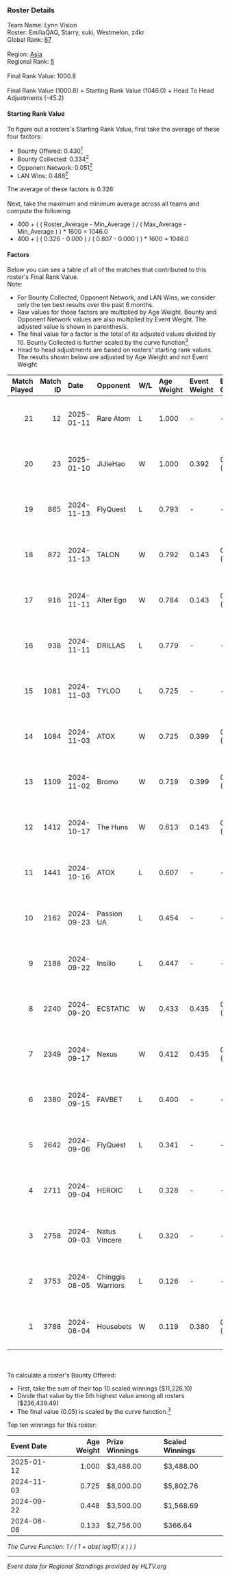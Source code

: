 ### Roster Details<br />
Team Name: Lynn Vision<br />
Roster: EmiliaQAQ, Starry, suki, Westmelon, z4kr<br />
Global Rank: [67](../../standings_global_2025_01_13.md)<br />
<br />
Region: [Asia]( ../../standings_asia_2025_01_13.md)<br />
Regional Rank: [5]( ../../standings_asia_2025_01_13.md)<br />
<br />
Final Rank Value:  1000.8<br />
<br />
Final Rank Value (1000.8) = Starting Rank Value (1046.0) + Head To Head Adjustments (-45.2)<br />

#### Starting Rank Value<br />
To figure out a rosters's Starting Rank Value, first take the average of these four factors:<br />
- Bounty Offered: 0.430[<sup>1</sup>](#table2)
- Bounty Collected: 0.334[<sup>2</sup>](#table1)
- Opponent Network: 0.051[<sup>2</sup>](#table1)
- LAN Wins: 0.488[<sup>2</sup>](#table1)

The average of these factors is 0.326<br />
<br />
Next, take the maximum and minimum average across all teams and compute the following:<br />
- 400 + ( ( Roster_Average - Min_Average ) / ( Max_Average - Min_Average ) ) * 1600 = 1046.0
- 400 + ( ( 0.326 - 0.000 ) / ( 0.807 - 0.000 ) ) * 1600 = 1046.0


#### Factors<br />
Below you can see a table of all of the matches that contributed to this roster's Final Rank Value.<br />
Note:<br />

- For Bounty Collected, Opponent Network, and LAN Wins, we consider only the ten best results over the past 6 months.
- Raw values for those factors are multiplied by Age Weight. Bounty and Opponent Network values are also multiplied by Event Weight. The adjusted value is shown in parenthesis.
- The final value for a factor is the total of its adjusted values divided by 10. Bounty Collected is further scaled by the curve function[<sup>3</sup>](#curveFunction)
- Head to head adjustments are based on rosters' starting rank values. The results shown below are adjusted by Age Weight and not Event Weight
<span id="table1"></span><br />


| Match Played | Match ID | Date       | Opponent          | W/L | Age Weight | Event Weight | Bounty Collected | Opponent Network | LAN Wins  | H2H Adj. | Roster                                    |
| -: | -: | :- | :- | :- | :- | :- | :- | :- | :- | -: | :- |
|           21 |       12 | 2025-01-11 | Rare Atom         | L   | 1.000      | -            | -                | -                | -         |    -9.26 | EmiliaQAQ, Starry, suki, Westmelon, z4kr  |
|           20 |       23 | 2025-01-10 | JiJieHao          | W   | 1.000      | 0.392        | 0.003 (0.001)    | 0.144 (0.056)    | 1 (1.000) |     4.98 | EmiliaQAQ, Starry, suki, Westmelon, z4kr  |
|           19 |      865 | 2024-11-13 | FlyQuest          | L   | 0.793      | -            | -                | -                | -         |    -3.71 | afufu, EmiliaQAQ, flying, Westmelon, z4kr |
|           18 |      872 | 2024-11-13 | TALON             | W   | 0.792      | 0.143        | 0.000 (0.000)    | 0.148 (0.017)    | 1 (0.792) |     2.78 | afufu, EmiliaQAQ, flying, Westmelon, z4kr |
|           17 |      916 | 2024-11-11 | Alter Ego         | W   | 0.784      | 0.143        | 0.000 (0.000)    | 0.078 (0.009)    | 1 (0.784) |     1.68 | afufu, EmiliaQAQ, flying, Westmelon, z4kr |
|           16 |      938 | 2024-11-11 | DRILLAS           | L   | 0.779      | -            | -                | -                | -         |   -16.88 | afufu, EmiliaQAQ, flying, Westmelon, z4kr |
|           15 |     1081 | 2024-11-03 | TYLOO             | L   | 0.725      | -            | -                | -                | -         |   -14.99 | afufu, EmiliaQAQ, flying, Westmelon, z4kr |
|           14 |     1084 | 2024-11-03 | ATOX              | W   | 0.725      | 0.399        | 0.022 (0.006)    | 0.114 (0.033)    | 1 (0.725) |     4.70 | afufu, EmiliaQAQ, flying, Westmelon, z4kr |
|           13 |     1109 | 2024-11-02 | Bromo             | W   | 0.719      | 0.399        | 0.009 (0.003)    | 0.118 (0.034)    | 1 (0.719) |     3.23 | afufu, EmiliaQAQ, flying, Westmelon, z4kr |
|           12 |     1412 | 2024-10-17 | The Huns          | W   | 0.613      | 0.143        | 0.055 (0.005)    | 0.347 (0.030)    | 0 (0.000) |     9.63 | afufu, EmiliaQAQ, flying, Westmelon, z4kr |
|           11 |     1441 | 2024-10-16 | ATOX              | L   | 0.607      | -            | -                | -                | -         |   -15.09 | afufu, EmiliaQAQ, flying, Westmelon, z4kr |
|           10 |     2162 | 2024-09-23 | Passion UA        | L   | 0.454      | -            | -                | -                | -         |    -5.32 | afufu, EmiliaQAQ, flying, Westmelon, z4kr |
|            9 |     2188 | 2024-09-22 | Insilio           | L   | 0.447      | -            | -                | -                | -         |   -10.53 | afufu, EmiliaQAQ, flying, Westmelon, z4kr |
|            8 |     2240 | 2024-09-20 | ECSTATIC          | W   | 0.433      | 0.435        | 0.078 (0.015)    | 1.000 (0.188)    | 0 (0.000) |     5.65 | afufu, EmiliaQAQ, flying, Westmelon, z4kr |
|            7 |     2349 | 2024-09-17 | Nexus             | W   | 0.412      | 0.435        | 0.397 (0.071)    | 0.761 (0.136)    | 0 (0.000) |    11.61 | afufu, EmiliaQAQ, flying, Westmelon, z4kr |
|            6 |     2380 | 2024-09-15 | FAVBET            | L   | 0.400      | -            | -                | -                | -         |    -8.27 | afufu, EmiliaQAQ, flying, Westmelon, z4kr |
|            5 |     2642 | 2024-09-06 | FlyQuest          | L   | 0.341      | -            | -                | -                | -         |    -2.00 | afufu, EmiliaQAQ, flying, Westmelon, z4kr |
|            4 |     2711 | 2024-09-04 | HEROIC            | L   | 0.328      | -            | -                | -                | -         |    -0.20 | afufu, EmiliaQAQ, flying, Westmelon, z4kr |
|            3 |     2758 | 2024-09-03 | Natus Vincere     | L   | 0.320      | -            | -                | -                | -         |    -0.18 | afufu, EmiliaQAQ, flying, Westmelon, z4kr |
|            2 |     3753 | 2024-08-05 | Chinggis Warriors | L   | 0.126      | -            | -                | -                | -         |    -3.44 | afufu, EmiliaQAQ, flying, Westmelon, z4kr |
|            1 |     3788 | 2024-08-04 | Housebets         | W   | 0.119      | 0.380        | 0.004 (0.000)    | 0.080 (0.004)    | 1 (0.119) |     0.39 | afufu, EmiliaQAQ, flying, Westmelon, z4kr |

<br />
<span id="table2"></span><br />
To calculate a roster's Bounty Offered:<br />

- First, take the sum of their top 10 scaled winnings ($11,226.10)
- Divide that value by the 5th highest value among all rosters ($236,439.49)
- The final value (0.05) is scaled by the curve function.[<sup>3</sup>](#curveFunction)

Top ten winnings for this roster:<br />

| Event Date | Age Weight | Prize Winnings | Scaled Winnings |
| :- | -: | :- | :- |
| 2025-01-12 |      1.000 | $3,488.00      | $3,488.00       |
| 2024-11-03 |      0.725 | $8,000.00      | $5,802.76       |
| 2024-09-22 |      0.448 | $3,500.00      | $1,568.69       |
| 2024-08-06 |      0.133 | $2,756.00      | $366.64         |


<span id="curveFunction"></span>_The Curve Function: 1 / ( 1 + abs( log10( x ) ) )_<br />

---
_Event data for Regional Standings provided by HLTV.org_<br />
